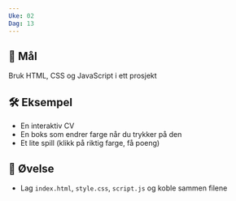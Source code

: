 ```yaml
---
Uke: 02
Dag: 13
---
```

## 🎯 Mål
Bruk HTML, CSS og JavaScript i ett prosjekt

## 🛠️ Eksempel
- En interaktiv CV
- En boks som endrer farge når du trykker på den
- Et lite spill (klikk på riktig farge, få poeng)

## 🔁 Øvelse
- Lag `index.html`, `style.css`, `script.js` og koble sammen filene